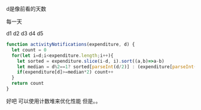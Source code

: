 d是像前看的天数

每一天 

d1 d2 d3 d4 d5

```js
function activityNotifications(expenditure, d) {
  let count = 0
  for(let i=d;i<expenditure.length;i++){
    let sorted = expenditure.slice(i-d, i).sort((a,b)=>a-b)
    let median = d%2==1? sorted[parseInt(d/2)] : (expenditure[parseInt(d/2)]+expenditure[parseInt(d/2-1)])/2
    if(expenditure[d]>=median*2) count++
  }
  return count
}
```

好吧 可以使用计数堆来优化性能 但是。。

